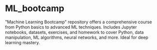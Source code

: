 # ML_bootcamp
"Machine Learning Bootcamp" repository offers a comprehensive course from Python basics to advanced ML techniques. Includes Jupyter notebooks, datasets, exercises, and homework to cover Python, data manipulation, ML algorithms, neural networks, and more. Ideal for deep learning mastery.
